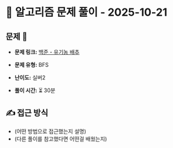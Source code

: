# 📝 알고리즘 문제 풀이 - 2025-10-21

## 문제 📖

- **문제 링크:** [백준 - 유기농 배추](https://www.acmicpc.net/problem/1012)

- **문제 유형:** BFS

- **난이도:** 실버2

- **풀이 시간:** ⏳ 30분

## ✍ 접근 방식

- (어떤 방법으로 접근했는지 설명)
- (다른 풀이를 참고했다면 어떤걸 배웠는지)
